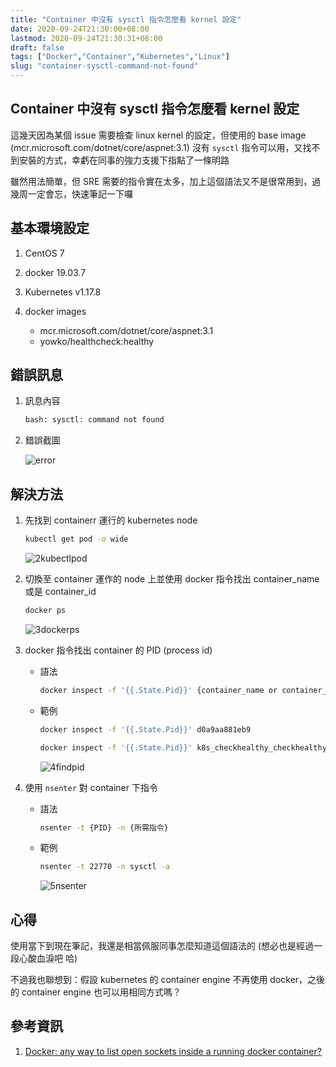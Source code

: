 ```yaml
---
title: "Container 中沒有 sysctl 指令怎麼看 kernel 設定"
date: 2020-09-24T21:30:00+08:00
lastmod: 2020-09-24T21:30:31+08:00
draft: false
tags: ["Docker","Container","Kubernetes","Linux"]
slug: "container-sysctl-command-not-found"
---
```


## Container 中沒有 sysctl 指令怎麼看 kernel 設定

這幾天因為某個 issue 需要檢查 linux kernel 的設定，但使用的 base image (mcr.microsoft.com/dotnet/core/aspnet:3.1) 沒有 `sysctl` 指令可以用，又找不到安裝的方式，幸虧在同事的強力支援下指點了一條明路

雖然用法簡單，但 SRE 需要的指令實在太多，加上這個語法又不是很常用到，過幾周一定會忘，快速筆記一下囉

## 基本環境設定

1. CentOS 7
2. docker 19.03.7
3. Kubernetes v1.17.8
4. docker images

    - mcr.microsoft.com/dotnet/core/aspnet:3.1
    - yowko/healthcheck:healthy

## 錯誤訊息

1. 訊息內容

    ```bash
    bash: sysctl: command not found
    ```

2. 錯誤截圖

    ![error](https://user-images.githubusercontent.com/3851540/94116188-4a59fd00-fe7d-11ea-989e-4fd6aab66000.png)

## 解決方法

1. 先找到 containerr 運行的 kubernetes node

    ```bash
    kubectl get pod -o wide
    ```

    ![2kubectlpod](https://user-images.githubusercontent.com/3851540/94116192-4b8b2a00-fe7d-11ea-8e2a-ff82fb0d420d.png)

2. 切換至 container 運作的 node 上並使用 docker 指令找出 container_name 或是 container_id

    ```bash
    docker ps
    ```

    ![3dockerps](https://user-images.githubusercontent.com/3851540/94116193-4c23c080-fe7d-11ea-8d4d-3c92d3796735.png)

3. docker 指令找出 container 的 PID (process id)

    - 語法

        ```bash
        docker inspect -f '{{.State.Pid}}' {container_name or container_id}
        ```

    - 範例

        ```bash
        docker inspect -f '{{.State.Pid}}' d0a9aa881eb9
        ```

        ```bash
        docker inspect -f '{{.State.Pid}}' k8s_checkhealthy_checkhealthy_default_76c99c1b-0122-49e0-8887-2228716045c8_0
        ```

        ![4findpid](https://user-images.githubusercontent.com/3851540/94116197-4cbc5700-fe7d-11ea-8cde-346eb824379f.png)

4. 使用 `nsenter` 對 container 下指令

    - 語法

        ```bash
        nsenter -t {PID} -n {所需指令}
        ```

    - 範例

        ```bash
        nsenter -t 22770 -n sysctl -a
        ```

        ![5nsenter](https://user-images.githubusercontent.com/3851540/94116198-4d54ed80-fe7d-11ea-971f-09ee879ef1e6.png)

## 心得

使用當下到現在筆記，我還是相當佩服同事怎麼知道這個語法的 (想必也是經過一段心酸血淚吧  哈)

不過我也聯想到：假設 kubernetes 的 container engine 不再使用 docker，之後的 container engine 也可以用相同方式嗎？

## 參考資訊

1. [Docker: any way to list open sockets inside a running docker container?](https://stackoverflow.com/questions/40350456/docker-any-way-to-list-open-sockets-inside-a-running-docker-container)
